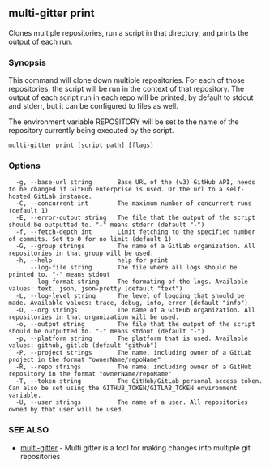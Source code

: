 ## multi-gitter print

Clones multiple repositories, run a script in that directory, and prints the output of each run.

### Synopsis


This command will clone down multiple repositories. For each of those repositories, the script will be run in the context of that repository. The output of each script run in each repo will be printed, by default to stdout and stderr, but it can be configured to files as well.

The environment variable REPOSITORY will be set to the name of the repository currently being executed by the script.


```
multi-gitter print [script path] [flags]
```

### Options

```
  -g, --base-url string       Base URL of the (v3) GitHub API, needs to be changed if GitHub enterprise is used. Or the url to a self-hosted GitLab instance.
  -C, --concurrent int        The maximum number of concurrent runs (default 1)
  -E, --error-output string   The file that the output of the script should be outputted to. "-" means stderr (default "-")
  -f, --fetch-depth int       Limit fetching to the specified number of commits. Set to 0 for no limit (default 1)
  -G, --group strings         The name of a GitLab organization. All repositories in that group will be used.
  -h, --help                  help for print
      --log-file string       The file where all logs should be printed to. "-" means stdout
      --log-format string     The formating of the logs. Available values: text, json, json-pretty (default "text")
  -L, --log-level string      The level of logging that should be made. Available values: trace, debug, info, error (default "info")
  -O, --org strings           The name of a GitHub organization. All repositories in that organization will be used.
  -o, --output string         The file that the output of the script should be outputted to. "-" means stdout (default "-")
  -p, --platform string       The platform that is used. Available values: github, gitlab (default "github")
  -P, --project strings       The name, including owner of a GitLab project in the format "ownerName/repoName"
  -R, --repo strings          The name, including owner of a GitHub repository in the format "ownerName/repoName"
  -T, --token string          The GitHub/GitLab personal access token. Can also be set using the GITHUB_TOKEN/GITLAB_TOKEN environment variable.
  -U, --user strings          The name of a user. All repositories owned by that user will be used.
```

### SEE ALSO

* [multi-gitter](multi-gitter.md)	 - Multi gitter is a tool for making changes into multiple git repositories

